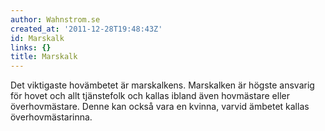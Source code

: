 ```yaml
---
author: Wahnstrom.se
created_at: '2011-12-28T19:48:43Z'
id: Marskalk
links: {}
title: Marskalk
---
```


Det viktigaste hovämbetet är marskalkens. Marskalken är högste ansvarig för hovet och allt
tjänstefolk och kallas ibland även hovmästare eller överhovmästare. Denne kan också vara en kvinna,
varvid ämbetet kallas överhovmästarinna.